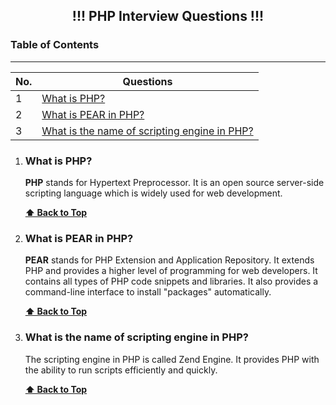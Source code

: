 <h2 align="center"> !!! PHP Interview Questions !!! </h2>

### Table of Contents

---

| No. | Questions                                                                                    |
| --- | -------------------------------------------------------------------------------------------- |
| 1   | [What is PHP?](#what-is-PHP)                                                                 |
| 2   | [What is PEAR in PHP?](#what-is-pear-in-php)                                                 |
| 3   | [What is the name of scripting engine in PHP?](#what-is-the-name-of-scripting-engine-in-php) |

1.  ### What is PHP?

    **PHP** stands for Hypertext Preprocessor. It is an open source server-side scripting language which is widely used for web development.

    **[⬆ Back to Top](#table-of-contents)**

2.  ### What is PEAR in PHP?

    **PEAR** stands for PHP Extension and Application Repository. It extends PHP and provides a higher level of programming for web developers.
    It contains all types of PHP code snippets and libraries. It also provides a command-line interface to install "packages" automatically.

    **[⬆ Back to Top](#table-of-contents)**

3.  ### What is the name of scripting engine in PHP?

    The scripting engine in PHP is called Zend Engine. It provides PHP with the ability to run scripts efficiently and quickly.

    **[⬆ Back to Top](#table-of-contents)**
